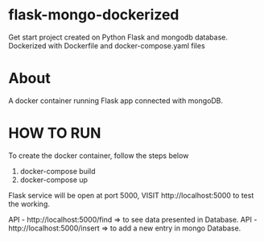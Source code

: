# flask-mongo-dockerized
Get start project created on Python Flask and mongodb database. Dockerized with Dockerfile and docker-compose.yaml files

# About
A docker container running Flask app connected with mongoDB. 

# HOW TO RUN
To create the docker container, follow the steps below
1. docker-compose build
2. docker-compose up

Flask service will be open at port 5000, VISIT http://localhost:5000 to test the working.

API - http://localhost:5000/find => to see data presented in Database.
API - http://localhost:5000/insert => to add a new entry in mongo Database.
